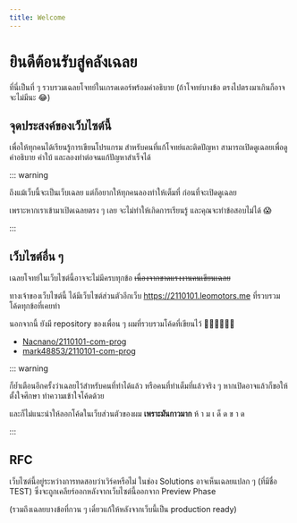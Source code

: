 ```yaml
---
title: Welcome
---
```


# ยินดีต้อนรับสู่คลังเฉลย

ที่นี่เป็นที่ ๆ รวบรวมเฉลยโจทย์ในเกรดเดอร์พร้อมคำอธิบาย
(ถ้าโจทย์บางข้อ ตรงไปตรงมาเกินก็อาจจะไม่มีนะ 😂)

## จุดประสงค์ของเว็บไซต์นี้

เพื่อให้ทุกคนได้เรียนรู้การเขียนโปรแกรม สำหรับคนที่แก้โจทย์และติดปัญหา
สามารถเปิดดูเฉลยเพื่อดูคำอธิบาย คำใบ้ และลองทำต่อจนแก้ปัญหาสำเร็จได้

::: warning

ถึงแม้เว็บนี้จะเป็นเว็บเฉลย แต่ก็อยากให้ทุกคนลองทำให้เต็มที่ ก่อนที่จะเปิดดูเฉลย

เพราะหากเราเข้ามาเปิดเฉลยตรง ๆ เลย จะไม่ทำให้เกิดการเรียนรู้ และคุณจะทำข้อสอบไม่ได้ 😱

:::

## เว็บไซต์อื่น ๆ

เฉลยโจทย์ในเว็บไซต์นี้อาจจะไม่มีครบทุกข้อ ~~เนื่องจากขาดแรงงานคนเขียนเฉลย~~

ทางเจ้าของเว็บไซต์นี้ ได้มีเว็บไซต์ส่วนตัวอีกเว็บ https://2110101.leomotors.me
ที่รวบรวมโค้ดทุกข้อที่เคยทำ

นอกจากนี้ ยังมี repository ของเพื่อน ๆ ผมที่รวบรวมโค้ดที่เขียนไว้ 🙇‍♂️🙇‍♂️🙇‍♂️

- [Nacnano/2110101-com-prog](https://github.com/Nacnano/2110101-com-prog)
- [mark48853/2110101-com-prog](https://github.com/mark48853/2110101-com-prog)

::: warning

ก็ย้ำเตือนอีกครั้งว่าเฉลยไว้สำหรับคนที่ทำได้แล้ว หรือคนที่ทำเต็มที่แล้วจริง ๆ
หากเปิดอาจแล้วก็ขอให้ตั้งใจศึกษา ทำความเข้าใจโค้ดด้วย

และก็ไม่แนะนำให้ลอกโค้ดในเว็บส่วนตัวของผม **เพราะมันกาวมาก** ห้ า ม เ ด็ ด ข า ด

:::

## RFC

เว็บไซต์นี้อยู่ระหว่างการทดสอบว่าเวิร์คหรือไม่ ในช่อง Solutions อาจเห็นเฉลยแปลก ๆ (ที่มีชื่อ TEST)
ซึ่งจะถูกเคลียร์ออกหลังจากเว็บไซต์นี้ออกจาก Preview Phase

(รวมถึงเฉลยบางข้อที่กวน ๆ เดี๋ยวแก้ให้หลังจากเว็บนี้เป็น production ready)
